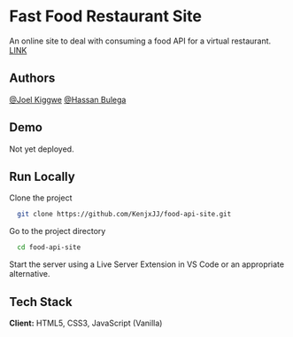 
# Fast Food Restaurant Site

An online site to deal with consuming a food API for a virtual restaurant.
[LINK](https://spoonacular.com/food-api)

## Authors

[@Joel Kiggwe](#authors)
[@Hassan Bulega](#authors)

## Demo

Not yet deployed.

## Run Locally

Clone the project

```bash
  git clone https://github.com/KenjxJJ/food-api-site.git
```

Go to the project directory

```bash
  cd food-api-site
```

Start the server using a Live Server Extension in VS Code or an appropriate alternative.

## Tech Stack

**Client:** HTML5, CSS3, JavaScript (Vanilla)
